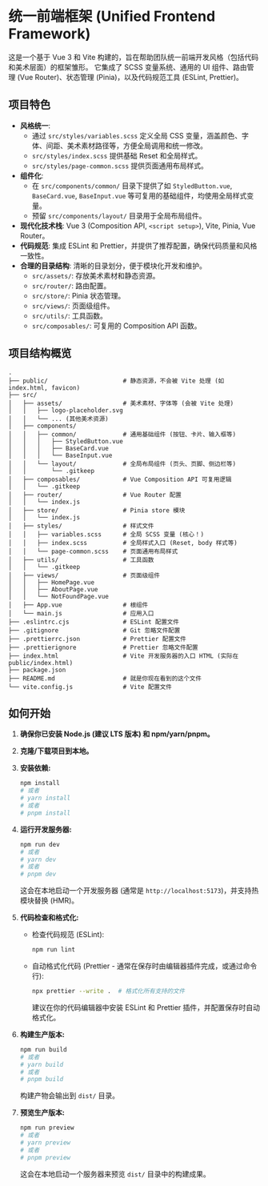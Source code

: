 # 统一前端框架 (Unified Frontend Framework)

这是一个基于 Vue 3 和 Vite 构建的，旨在帮助团队统一前端开发风格（包括代码和美术层面）的框架雏形。
它集成了 SCSS 变量系统、通用的 UI 组件、路由管理 (Vue Router)、状态管理 (Pinia)，以及代码规范工具 (ESLint, Prettier)。

## 项目特色

- **风格统一**: 
  - 通过 `src/styles/variables.scss` 定义全局 CSS 变量，涵盖颜色、字体、间距、美术素材路径等，方便全局调用和统一修改。
  - `src/styles/index.scss` 提供基础 Reset 和全局样式。
  - `src/styles/page-common.scss` 提供页面通用布局样式。
- **组件化**: 
  - 在 `src/components/common/` 目录下提供了如 `StyledButton.vue`, `BaseCard.vue`, `BaseInput.vue` 等可复用的基础组件，均使用全局样式变量。
  - 预留 `src/components/layout/` 目录用于全局布局组件。
- **现代化技术栈**: Vue 3 (Composition API, `<script setup>`), Vite, Pinia, Vue Router。
- **代码规范**: 集成 ESLint 和 Prettier，并提供了推荐配置，确保代码质量和风格一致性。
- **合理的目录结构**: 清晰的目录划分，便于模块化开发和维护。
  - `src/assets/`: 存放美术素材和静态资源。
  - `src/router/`: 路由配置。
  - `src/store/`: Pinia 状态管理。
  - `src/views/`: 页面级组件。
  - `src/utils/`: 工具函数。
  - `src/composables/`: 可复用的 Composition API 函数。

## 项目结构概览

```
. 
├── public/                     # 静态资源，不会被 Vite 处理 (如 index.html, favicon)
├── src/
│   ├── assets/                 # 美术素材、字体等 (会被 Vite 处理)
│   │   ├── logo-placeholder.svg
│   │   └── ... (其他美术资源)
│   ├── components/
│   │   ├── common/             # 通用基础组件 (按钮、卡片、输入框等)
│   │   │   ├── StyledButton.vue
│   │   │   ├── BaseCard.vue
│   │   │   └── BaseInput.vue
│   │   └── layout/             # 全局布局组件 (页头、页脚、侧边栏等)
│   │       └── .gitkeep
│   ├── composables/            # Vue Composition API 可复用逻辑
│   │   └── .gitkeep
│   ├── router/                 # Vue Router 配置
│   │   └── index.js
│   ├── store/                  # Pinia store 模块
│   │   └── index.js
│   ├── styles/                 # 样式文件
│   │   ├── variables.scss      # 全局 SCSS 变量 (核心！)
│   │   ├── index.scss          # 全局样式入口 (Reset, body 样式等)
│   │   └── page-common.scss    # 页面通用布局样式
│   ├── utils/                  # 工具函数
│   │   └── .gitkeep
│   ├── views/                  # 页面级组件
│   │   ├── HomePage.vue
│   │   ├── AboutPage.vue
│   │   └── NotFoundPage.vue
│   ├── App.vue                 # 根组件
│   └── main.js                 # 应用入口
├── .eslintrc.cjs               # ESLint 配置文件
├── .gitignore                  # Git 忽略文件配置
├── .prettierrc.json            # Prettier 配置文件
├── .prettierignore             # Prettier 忽略文件配置
├── index.html                  # Vite 开发服务器的入口 HTML (实际在 public/index.html)
├── package.json
├── README.md                   # 就是你现在看到的这个文件
└── vite.config.js              # Vite 配置文件
```

## 如何开始

1.  **确保你已安装 Node.js (建议 LTS 版本) 和 npm/yarn/pnpm。**

2.  **克隆/下载项目到本地。**

3.  **安装依赖:**
    ```bash
    npm install 
    # 或者
    # yarn install
    # 或者
    # pnpm install
    ```

4.  **运行开发服务器:**
    ```bash
    npm run dev
    # 或者
    # yarn dev
    # 或者
    # pnpm dev
    ```
    这会在本地启动一个开发服务器 (通常是 `http://localhost:5173`)，并支持热模块替换 (HMR)。

5.  **代码检查和格式化:**
    -   检查代码规范 (ESLint):
        ```bash
        npm run lint
        ```
    -   自动格式化代码 (Prettier - 通常在保存时由编辑器插件完成，或通过命令行):
        ```bash
        npx prettier --write .  # 格式化所有支持的文件
        ```
        建议在你的代码编辑器中安装 ESLint 和 Prettier 插件，并配置保存时自动格式化。

6.  **构建生产版本:**
    ```bash
    npm run build
    # 或者
    # yarn build
    # 或者
    # pnpm build
    ```
    构建产物会输出到 `dist/` 目录。

7.  **预览生产版本:**
    ```bash
    npm run preview
    # 或者
    # yarn preview
    # 或者
    # pnpm preview
    ```
    这会在本地启动一个服务器来预览 `dist/` 目录中的构建成果。
